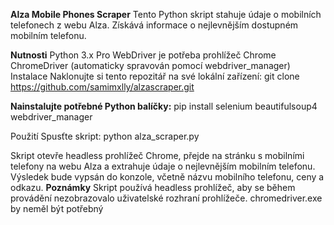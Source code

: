 <b>Alza Mobile Phones Scraper</b>
Tento Python skript stahuje údaje o mobilních telefonech z webu Alza. Získává informace o nejlevnějším dostupném mobilním telefonu.

<b>Nutnosti</b>
Python 3.x
Pro WebDriver je potřeba prohlížeč Chrome
ChromeDriver (automaticky spravován pomocí webdriver_manager)
Instalace
Naklonujte si tento repozitář na své lokální zařízení:
git clone https://github.com/samimxlly/alzascraper.git

<b>Nainstalujte potřebné Python balíčky:</b>
pip install selenium beautifulsoup4 webdriver_manager

Použití
Spusťte skript:
python alza_scraper.py

Skript otevře headless prohlížeč Chrome, přejde na stránku s mobilními telefony na webu Alza a extrahuje údaje o nejlevnějším mobilním telefonu.
Výsledek bude vypsán do konzole, včetně názvu mobilního telefonu, ceny a odkazu.
<b>Poznámky</b>
Skript používá headless prohlížeč, aby se během provádění nezobrazovalo uživatelské rozhraní prohlížeče.
chromedriver.exe by neměl být potřebný
